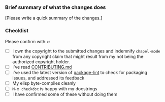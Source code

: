 ### Brief summary of what the changes does

[Please write a quick summary of the changes.]

### Checklist

Please confirm with `x`:

- [ ] I own the copyright to the submitted changes and indemnify `chapel-mode` from any copyright claim that might result from my not being the authorized copyright holder.
- [ ] I've read [CONTRIBUTING.md](https://github.com/damon-kwok/chapel-mode/blob/master/CONTRIBUTING.md)
- [ ] I've used the latest version of [package-lint](https://github.com/purcell/package-lint) to check for packaging issues, and addressed its feedback
- [ ] My elisp byte-compiles cleanly
- [ ] `M-x checkdoc` is happy with my docstrings
- [ ] I have confirmed some of these without doing them
